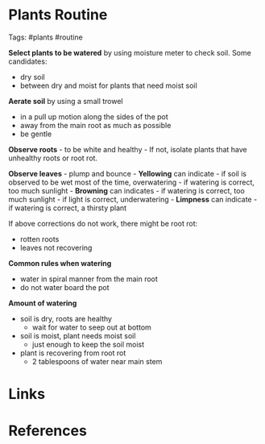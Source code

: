 # Plants Routine
Tags: #plants #routine

**Select plants to be watered** by using moisture meter to check soil. Some candidates: 
- dry soil
- between dry and moist for plants that need moist soil

**Aerate soil** by using a small trowel 
- in a pull up motion along the sides of the pot 
- away from the main root as much as possible
- be gentle

**Observe roots** 
	- to be white and healthy
	- If not, isolate plants that have unhealthy roots or root rot.

**Observe leaves**
	- plump and bounce
	- **Yellowing** can indicate
		- if soil is observed to be wet most of the time, overwatering
		- if watering is correct, too much sunlight
	- **Browning** can indicates 
		- if watering is correct, too much sunlight
		- if light is correct, underwatering
	- **Limpness** can indicate 
		- if watering is correct, a thirsty plant

If above corrections do not work, there might be root rot:
- rotten roots
- leaves not recovering

**Common rules when watering**
- water in spiral manner from the main root
- do not water board the pot

**Amount of watering**
- soil is dry, roots are healthy
	- wait for water to seep out at bottom
- soil is moist, plant needs moist soil
	- just enough to keep the soil moist
- plant is recovering from root rot
	- 2 tablespoons of water near main stem

# Links

# References